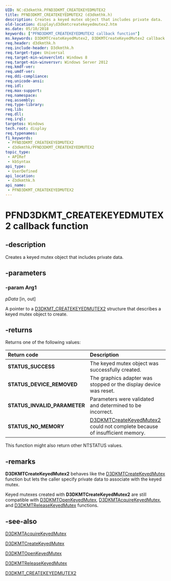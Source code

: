 ```yaml
---
UID: NC:d3dkmthk.PFND3DKMT_CREATEKEYEDMUTEX2
title: PFND3DKMT_CREATEKEYEDMUTEX2 (d3dkmthk.h)
description: Creates a keyed mutex object that includes private data.
old-location: display\d3dkmtcreatekeyedmutex2.htm
ms.date: 05/10/2018
keywords: ["PFND3DKMT_CREATEKEYEDMUTEX2 callback function"]
ms.keywords: D3DKMTCreateKeyedMutex2, D3DKMTCreateKeyedMutex2 callback function [Display Devices], PFND3DKMT_CREATEKEYEDMUTEX2, PFND3DKMT_CREATEKEYEDMUTEX2 callback, d3dkmthk/D3DKMTCreateKeyedMutex2, display.d3dkmtcreatekeyedmutex2
req.header: d3dkmthk.h
req.include-header: D3dkmthk.h
req.target-type: Universal
req.target-min-winverclnt: Windows 8
req.target-min-winversvr: Windows Server 2012
req.kmdf-ver: 
req.umdf-ver: 
req.ddi-compliance: 
req.unicode-ansi: 
req.idl: 
req.max-support: 
req.namespace: 
req.assembly: 
req.type-library: 
req.lib: 
req.dll: 
req.irql: 
targetos: Windows
tech.root: display
req.typenames: 
f1_keywords:
 - PFND3DKMT_CREATEKEYEDMUTEX2
 - d3dkmthk/PFND3DKMT_CREATEKEYEDMUTEX2
topic_type:
 - APIRef
 - kbSyntax
api_type:
 - UserDefined
api_location:
 - d3dkmthk.h
api_name:
 - PFND3DKMT_CREATEKEYEDMUTEX2
---
```


# PFND3DKMT_CREATEKEYEDMUTEX2 callback function


## -description

Creates a keyed mutex object that includes private data.

## -parameters

### -param Arg1

*pData* [in, out]

A pointer to a <a href="/windows-hardware/drivers/ddi/d3dkmthk/ns-d3dkmthk-_d3dkmt_createkeyedmutex2">D3DKMT_CREATEKEYEDMUTEX2</a> structure that describes a keyed mutex object to create.

## -returns

Returns one of the following values:

| **Return code** | **Description** |
|:--|:--|
| **STATUS_SUCCESS** | The keyed mutex object was successfully created. |
| **STATUS_DEVICE_REMOVED** | The graphics adapter was stopped or the display device was reset. |
| **STATUS_INVALID_PARAMETER** | Parameters were validated and determined to be incorrect. |
| **STATUS_NO_MEMORY** | [D3DKMTCreateKeyedMutex2](./nf-d3dkmthk-d3dkmtcreatekeyedmutex2.md)  could not complete because of insufficient memory. |

This function might also return other NTSTATUS values.

## -remarks

<b>D3DKMTCreateKeyedMutex2</b> behaves like the <a href="/windows-hardware/drivers/ddi/d3dkmthk/nf-d3dkmthk-d3dkmtcreatekeyedmutex">D3DKMTCreateKeyedMutex</a> function but lets the caller specify private data to associate with the keyed mutex.

Keyed mutexes created with <b>D3DKMTCreateKeyedMutex2</b> are still compatible with <a href="/windows-hardware/drivers/ddi/d3dkmthk/nf-d3dkmthk-d3dkmtopenkeyedmutex">D3DKMTOpenKeyedMutex</a>, <a href="/windows-hardware/drivers/ddi/d3dkmthk/nf-d3dkmthk-d3dkmtacquirekeyedmutex">D3DKMTAcquireKeyedMutex</a>, and <a href="/windows-hardware/drivers/ddi/d3dkmthk/nf-d3dkmthk-d3dkmtreleasekeyedmutex">D3DKMTReleaseKeyedMutex</a> functions.

## -see-also

<a href="/windows-hardware/drivers/ddi/d3dkmthk/nf-d3dkmthk-d3dkmtacquirekeyedmutex">D3DKMTAcquireKeyedMutex</a>

<a href="/windows-hardware/drivers/ddi/d3dkmthk/nf-d3dkmthk-d3dkmtcreatekeyedmutex">D3DKMTCreateKeyedMutex</a>



<a href="/windows-hardware/drivers/ddi/d3dkmthk/nf-d3dkmthk-d3dkmtopenkeyedmutex">D3DKMTOpenKeyedMutex</a>



<a href="/windows-hardware/drivers/ddi/d3dkmthk/nf-d3dkmthk-d3dkmtreleasekeyedmutex">D3DKMTReleaseKeyedMutex</a>



<a href="/windows-hardware/drivers/ddi/d3dkmthk/ns-d3dkmthk-_d3dkmt_createkeyedmutex2">D3DKMT_CREATEKEYEDMUTEX2</a>

